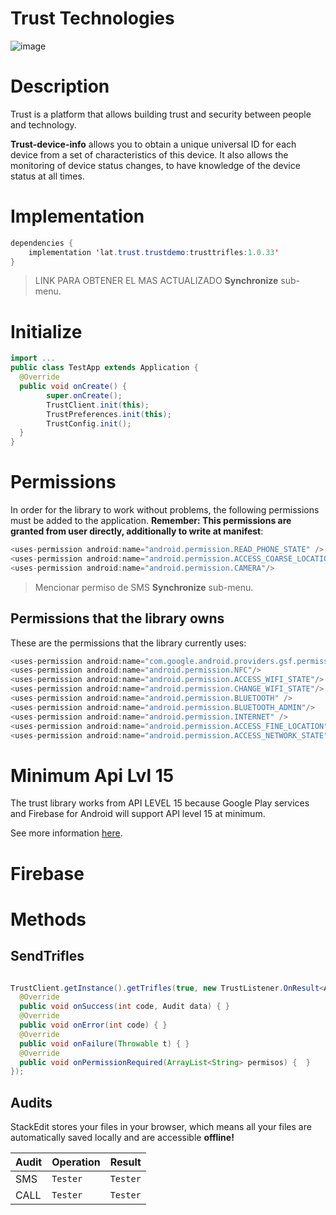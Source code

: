 


# Trust Technologies 
![image](https://avatars2.githubusercontent.com/u/42399326?s=200&v=4)

 
# Description

Trust is a platform that allows building trust and security between people and technology.

**Trust-device-info**  allows you to obtain a unique universal ID for each device from a set of characteristics of this device. It also allows the monitoring of device status changes, to have knowledge of the device status at all times.


# Implementation

```java
dependencies {
	implementation 'lat.trust.trustdemo:trusttrifles:1.0.33'
}

```
> LINK PARA OBTENER EL MAS ACTUALIZADO **Synchronize** sub-menu.


# Initialize
```java
import ...
public class TestApp extends Application {  
  @Override  
  public void onCreate() {  
        super.onCreate();  
		TrustClient.init(this);  
		TrustPreferences.init(this);
		TrustConfig.init();
  }
}

```
# Permissions
In order for the library to work without problems, the following permissions must be added to the application. **Remember: This permissions are granted from user directly, additionally to write at manifest**:

```java
<uses-permission android:name="android.permission.READ_PHONE_STATE" />
<uses-permission android:name="android.permission.ACCESS_COARSE_LOCATION" />
<uses-permission android:name="android.permission.CAMERA"/>
```
> Mencionar permiso de SMS **Synchronize** sub-menu.
## Permissions that the library owns

These are the permissions that the library currently uses:

```java
<uses-permission android:name="com.google.android.providers.gsf.permission.READ_GSERVICES" />
<uses-permission android:name="android.permission.NFC"/>
<uses-permission android:name="android.permission.ACCESS_WIFI_STATE"/>
<uses-permission android:name="android.permission.CHANGE_WIFI_STATE"/>
<uses-permission android:name="android.permission.BLUETOOTH" />
<uses-permission android:name="android.permission.BLUETOOTH_ADMIN"/>
<uses-permission android:name="android.permission.INTERNET" />
<uses-permission android:name="android.permission.ACCESS_FINE_LOCATION" />
<uses-permission android:name="android.permission.ACCESS_NETWORK_STATE" />
```
# Minimum Api Lvl 15
The trust library works from API LEVEL 15 because Google Play services and Firebase for Android will support API level 15 at minimum.
   
See more information [here](https://android-developers.googleblog.com/2016/11/google-play-services-and-firebase-for-android-will-support-api-level-14-at-minimum.html).
# Firebase

# Methods
## SendTrifles

```java

TrustClient.getInstance().getTrifles(true, new TrustListener.OnResult<Audit>() {  
  @Override  
  public void onSuccess(int code, Audit data) { }  
  @Override  
  public void onError(int code) { }  
  @Override  
  public void onFailure(Throwable t) { }   
  @Override  
  public void onPermissionRequired(ArrayList<String> permisos) {  }  
});

```
## Audits

StackEdit stores your files in your browser, which means all your files are automatically saved locally and are accessible **offline!**


|     Audit    |Operation                       |Result                      |
|--------------|-------------------------------|-----------------------------|
|SMS           |`Tester`                       |`Tester`                     |
|CALL          |`Tester`                       |`Tester`                     |













